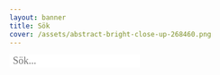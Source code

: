 ```yaml
---
layout: banner
title: Sök
cover: /assets/abstract-bright-close-up-268460.png
---
```

 
<form method="get" action="/sok.html" _lpchecked="1"> 
        <input type="text" class="nav__item" name="addsearch" placeholder="Sök..." style="padding-left: 6px; border:0px;color:black;background:white;font-size: 18px; font-family: 'Playfair Display', Georgia, Cambria, 'Times New Roman', Times, serif;">
    </form>
